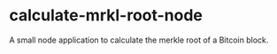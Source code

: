 # calculate-mrkl-root-node

A small node application to calculate the merkle root of a Bitcoin block.
